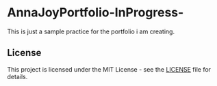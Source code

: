 # AnnaJoyPortfolio-InProgress-
This is just a sample practice for the portfolio i am creating.
## License
This project is licensed under the MIT License - see the [LICENSE](LICENSE) file for details.

